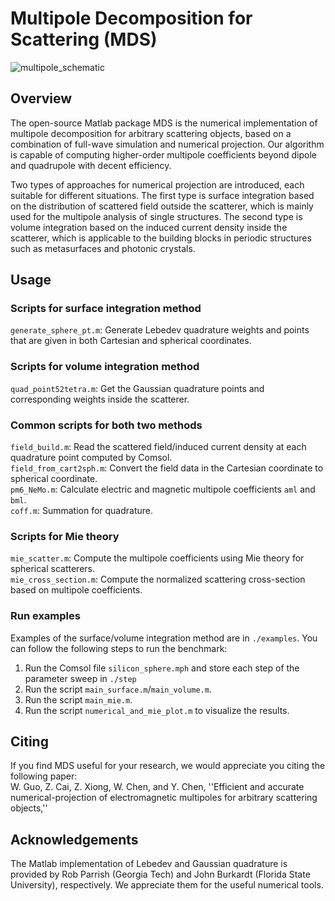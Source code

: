 # Multipole Decomposition for Scattering (MDS)
![multipole_schematic](/assets/img/fig_schematic.png)

## Overview
The open-source Matlab package MDS is the numerical implementation of multipole decomposition for arbitrary scattering objects, based on a combination of full-wave simulation and numerical projection. Our algorithm is capable of computing higher-order multipole coefficients beyond dipole and quadrupole with decent efficiency. 

Two types of approaches for numerical projection are introduced, each suitable for different situations. The first type is surface integration based on the distribution of scattered field outside the scatterer, which is mainly used for the multipole analysis of single structures. The second type is volume integration based on the induced current density inside the scatterer, which is applicable to the building blocks in periodic structures such as metasurfaces and photonic crystals. 

## Usage
### Scripts for surface integration method
`generate_sphere_pt.m`: Generate Lebedev quadrature weights and points that are given in both Cartesian and spherical coordinates.

### Scripts for volume integration method
`quad_point52tetra.m`: Get the Gaussian quadrature points and corresponding weights inside the scatterer. 

### Common scripts for both two methods
`field_build.m`: Read the scattered field/induced current density at each quadrature point computed by Comsol. \
`field_from_cart2sph.m`: Convert the field data in the Cartesian coordinate to spherical coordinate. \
`pm6_NeMo.m`: Calculate electric and magnetic multipole coefficients `aml` and `bml`. \
`coff.m`: Summation for quadrature. 

### Scripts for Mie theory
`mie_scatter.m`: Compute the multipole coefficients using Mie theory for spherical scatterers. \
`mie_cross_section.m`: Compute the normalized scattering cross-section based on multipole coefficients. 

### Run examples
Examples of the surface/volume integration method are in `./examples`. You can follow the following steps to run the benchmark:
1. Run the Comsol file `silicon_sphere.mph` and store each step of the parameter sweep in `./step`
2. Run the script `main_surface.m`/`main_volume.m`.
3. Run the script `main_mie.m`.
4. Run the script `numerical_and_mie_plot.m` to visualize the results. 

## Citing
If you find MDS useful for your research, we would appreciate you citing the following paper: \
W. Guo, Z. Cai, Z. Xiong, W. Chen, and Y. Chen, ''Efficient and accurate numerical-projection of electromagnetic multipoles for arbitrary scattering objects,''

## Acknowledgements
The Matlab implementation of Lebedev and Gaussian quadrature is provided by Rob Parrish (Georgia Tech) and John Burkardt (Florida State University), respectively. We appreciate them for the useful numerical tools. 
